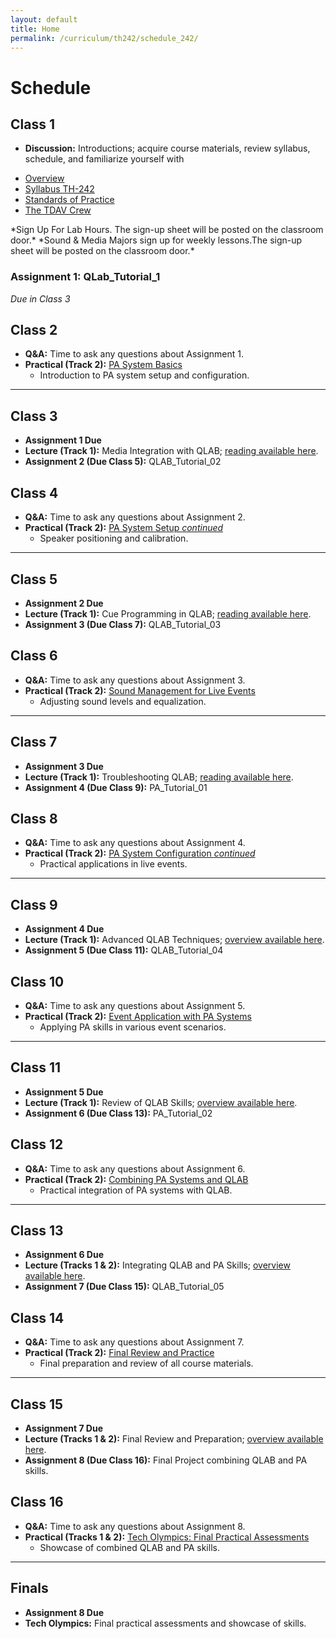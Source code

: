 ```yaml
---
layout: default
title: Home
permalink: /curriculum/th242/schedule_242/
---
```

# Schedule

## Class 1
- **Discussion:** Introductions; acquire course materials, review syllabus, schedule, and familiarize yourself with
<ul>
    <li><a href="{{ '/info/overview/' | relative_url }}">Overview</a></li>
    <li><a href="{{ '/info/syllabus_242/' | relative_url }}">Syllabus TH-242</a></li>
    <li><a href="{{ '/info/standards/' | relative_url }}">Standards of Practice</a></li>
    <li><a href="{{ '/curriculum/the_tdav_crew/' | relative_url }}">The TDAV Crew</a></li>
</ul>
*Sign Up For Lab Hours. The sign-up sheet will be posted on the classroom door.*
*Sound & Media Majors sign up for weekly lessons.The sign-up sheet will be posted on the classroom door.*

### Assignment 1: QLab_Tutorial_1
*Due in Class 3*

## Class 2
- **Q&A:** Time to ask any questions about Assignment 1.
- **Practical (Track 2):** [PA System Basics](../equipment/pa_system_basics.md)
    - Introduction to PA system setup and configuration.

---

## Class 3
- **Assignment 1 Due**
- **Lecture (Track 1):** Media Integration with QLAB; [reading available here](../roles/media_integration.md).
- **Assignment 2 (Due Class 5):** QLAB_Tutorial_02

## Class 4
- **Q&A:** Time to ask any questions about Assignment 2.
- **Practical (Track 2):** [PA System Setup *continued*](../equipment/pa_system_setup.md)
    - Speaker positioning and calibration.

---

## Class 5
- **Assignment 2 Due**
- **Lecture (Track 1):** Cue Programming in QLAB; [reading available here](../roles/cue_programming.md).
- **Assignment 3 (Due Class 7):** QLAB_Tutorial_03

## Class 6
- **Q&A:** Time to ask any questions about Assignment 3.
- **Practical (Track 2):** [Sound Management for Live Events](../roles/sound_management.md)
    - Adjusting sound levels and equalization.

---

## Class 7
- **Assignment 3 Due**
- **Lecture (Track 1):** Troubleshooting QLAB; [reading available here](../roles/qlab_troubleshooting.md).
- **Assignment 4 (Due Class 9):** PA_Tutorial_01

## Class 8
- **Q&A:** Time to ask any questions about Assignment 4.
- **Practical (Track 2):** [PA System Configuration *continued*](../equipment/pa_system_configuration.md)
    - Practical applications in live events.

---

## Class 9
- **Assignment 4 Due**
- **Lecture (Track 1):** Advanced QLAB Techniques; [overview available here](../roles/advanced_qlab.md).
- **Assignment 5 (Due Class 11):** QLAB_Tutorial_04

## Class 10
- **Q&A:** Time to ask any questions about Assignment 5.
- **Practical (Track 2):** [Event Application with PA Systems](../equipment/pa_event_application.md)
    - Applying PA skills in various event scenarios.

---

## Class 11
- **Assignment 5 Due**
- **Lecture (Track 1):** Review of QLAB Skills; [overview available here](../roles/qlab_review.md).
- **Assignment 6 (Due Class 13):** PA_Tutorial_02

## Class 12
- **Q&A:** Time to ask any questions about Assignment 6.
- **Practical (Track 2):** [Combining PA Systems and QLAB](../combined/pa_qlab_integration.md)
    - Practical integration of PA systems with QLAB.

---

## Class 13
- **Assignment 6 Due**
- **Lecture (Tracks 1 & 2):** Integrating QLAB and PA Skills; [overview available here](../roles/integration.md).
- **Assignment 7 (Due Class 15):** QLAB_Tutorial_05

## Class 14
- **Q&A:** Time to ask any questions about Assignment 7.
- **Practical (Track 2):** [Final Review and Practice](../combined/final_review.md)
    - Final preparation and review of all course materials.

---

## Class 15
- **Assignment 7 Due**
- **Lecture (Tracks 1 & 2):** Final Review and Preparation; [overview available here](../roles/final_review.md).
- **Assignment 8 (Due Class 16):** Final Project combining QLAB and PA skills.

## Class 16
- **Q&A:** Time to ask any questions about Assignment 8.
- **Practical (Tracks 1 & 2):** [Tech Olympics: Final Practical Assessments](../combined/final_review.md)
    - Showcase of combined QLAB and PA skills.

---

## Finals
- **Assignment 8 Due**
- **Tech Olympics:** Final practical assessments and showcase of skills.
